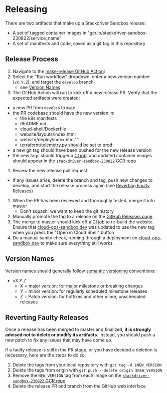 # Releasing

There are two artifacts that make up a Stackdriver Sandbox release:
- A set of tagged container images in "gcr.io/stackdriver-sandbox-230822/service_name"
- A set of manifests and code, saved as a git tag in this repository

## Release Process
1. Navigate to the [make-release GitHub Action](https://github.com/GoogleCloudPlatform/cloud-ops-sandbox/actions/workflows/make-release.yml)i
1. Select the "Run workflow" dropdown, enter a new version number (`vX.Y.Z`), and target the `develop` branch
   - see [Version Names](#version-names)
1. The GitHub Action will run to kick off a new release PR. Verify that the expected artifacts were created:
  - a new PR from `develop` to `main`
  - the PR codebase should have the new version in:
    - the k8s manifests
    - README.md
    - cloud-shell/Dockerfile
    - website/layouts/index.html
    - website/deploy/index.html""
    - terraform/telemetry.py should be set to prod
  - a new git tag should have been pushed for the new release version
  - the new tags should trigger a [CI job](https://github.com/GoogleCloudPlatform/stackdriver-sandbox/blob/master/.github/workflows/push-tags.yml),
    and updated container images should appear in the [`stackdriver-sandbox-230822` GCR repo](http://console.cloud.google.com/gcr/images/stackdriver-sandbox-230822)
1. Review the new release pull request.
  - If any issues arise, delete the branch and tag, push new changes to develop, and start the release process again (see [Reverting Faulty Releases](#reverting-faulty-releases))
1. When the PR has been reviewed and thoroughly tested, merge it into master
   - Don't squash; we want to keep the git history
1. Manually promote the tag to a release on the [GitHub Releases page](https://github.com/GoogleCloudPlatform/cloud-ops-sandbox/releases)
1. The merge to master should kick off a [CI job](https://github.com/GoogleCloudPlatform/cloud-ops-sandbox/actions/workflows/update-website.yml)
    to re-build the website. Ensure that [cloud-ops-sandbox.dev](https://cloud-ops-sandbox.dev/)
    was updated to use the new tag when you press the "Open in Cloud Shell" button
1. Do a manual sanity check, running through a deployment on [cloud-ops-sandbox.dev](https://cloud-ops-sandbox.dev/) to make sure everything still works

## Version Names
Version names should generally follow [semantic versioning](https://semver.org/) conventions:
- vX.Y.Z
  - X = major version: for major milestone or breaking changes
  - Y = minor version: for regularly scheduled milestone releases
  - Z =  Patch version: for hotfixes and other minor, unscheduled releases

## Reverting Faulty Releases
Once a release has been merged to master and finalized, **it is strongly advised not to delete or modify its artifacts**.
Instead, you should push a new patch to fix any issues that may have come up.

If a faulty release is still in the PR stage, or you have decided a deletion is necessary, here are the steps to do so:
1. Delete the tags from your local repository with `git tag -d $NEW_VERSION`
1. Delete the tags from origin with `git push --delete origin $NEW_VERSION`
1. Remove the `NEW_VERSION` tag from each image on the [`stackdriver-sandbox-230822` GCR repo](http://console.cloud.google.com/gcr/images/stackdriver-sandbox-230822)
1. Delete the release PR and branch from the GitHub web interface
